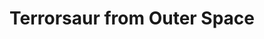 ---
layout: other-video
permalink: /terrorsaur-from-outer-space
title:  Terrorsaur from Outer Space
video_number: 25
release_date: 1994-01-01
description: 
cast: 
video_info:
  - 
video_available: false
medium: puppets
old_cm_description: |
  Aliens from outer space abduct a dinosaur egg, keep it alive and dormant for billions of years and then send it back to Earth, during the present time, where it's discovered by a scientific exhibition. The egg hatches and a baby velociraptor comes out and kills off the scientists. It escapes the lab and runs amuck in the city while it grows larger. There were three phases to its size. I had a baby Jurassic Park raptor figure for the infant. For the second phase, I used an adult sized raptor. For the third and final stage, I used a raptor mask and claws which were supposed to be used in the unfinished "DinoMen From D-4." I only showed the head and claws, obviously, to suggest an enormous sized creature which picks up people off the streets and eats them.
james_old_star_rating: 2
james_old_number_rating: 6
---
